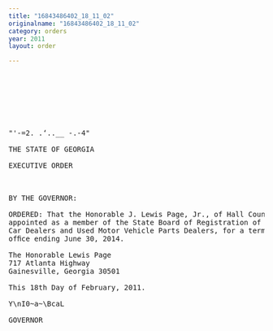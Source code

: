 ```yaml
---
title: "16843486402_18_11_02"
originalname: "16843486402_18_11_02"
category: orders
year: 2011
layout: order

---
```

<pre>
   
  

     

  

"'-=2. .‘..__ -.-4"

THE STATE OF GEORGIA

EXECUTIVE ORDER

   

BY THE GOVERNOR:

ORDERED: That the Honorable J. Lewis Page, Jr., of Hall County, Georgia, is
appointed as a member of the State Board of Registration of Used
Car Dealers and Used Motor Vehicle Parts Dealers, for a term of
ofﬁce ending June 30, 2014.

The Honorable Lewis Page
717 Atlanta Highway
Gainesville, Georgia 30501

This 18th Day of February, 2011.

Y\nI0~a~\BcaL

GOVERNOR

</pre>
